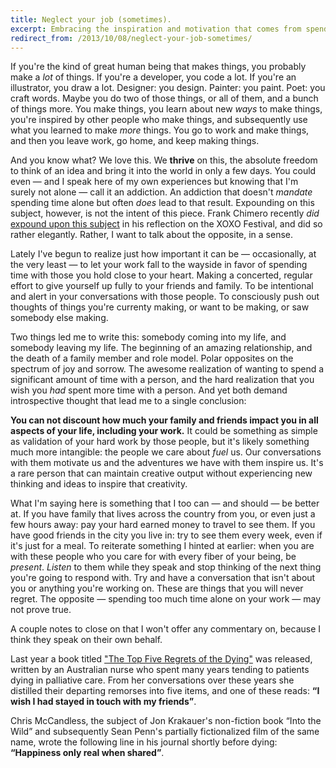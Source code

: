 ```yaml
---
title: Neglect your job (sometimes).
excerpt: Embracing the inspiration and motivation that comes from spending valuable time with friends and family.
redirect_from: /2013/10/08/neglect-your-job-sometimes/
---
```


If you're the kind of great human being that makes things, you probably make a *lot* of things. If you're a developer, you code a lot. If you're an illustrator, you draw a lot. Designer: you design. Painter: you paint. Poet: you craft words. Maybe you do two of those things, or all of them, and a bunch of things more. You make things, you learn about new *ways* to make things, you're inspired by other people who make things, and subsequently use what you learned to make *more* things. You go to work and make things, and then you leave work, go home, and keep making things.

And you know what? We love this. We **thrive** on this, the absolute freedom to think of an idea and bring it into the world in only a few days. You could even — and I speak here of my own experiences but knowing that I'm surely not alone — call it an addiction. An addiction that doesn't *mandate* spending time alone but often *does* lead to that result. Expounding on this subject, however, is not the intent of this piece. Frank Chimero recently *did* [expound upon this subject](http://frankchimero.com/blog/2013/09/the-inferno-of-independence/) in his reflection on the XOXO Festival, and did so rather elegantly. Rather, I want to talk about the opposite, in a sense.

Lately I've begun to realize just how important it can be — occasionally, at the very least — to let your work fall to the wayside in favor of spending time with those you hold close to your heart. Making a concerted, regular effort to give yourself up fully to your friends and family. To be intentional and alert in your conversations with those people. To consciously push out thoughts of things you're currenty making, or want to be making, or saw somebody else making.

Two things led me to write this: somebody coming into my life, and somebody leaving my life. The beginning of an amazing relationship, and the death of a family member and role model. Polar opposites on the spectrum of joy and sorrow. The awesome realization of wanting to spend a significant amount of time with a person, and the hard realization that you wish you *had* spent more time with a person. And yet both demand introspective thought that lead me to a single conclusion:

**You can not discount how much your family and friends impact you in all aspects of your life, including your work.** It could be something as simple as validation of your hard work by those people, but it's likely something much more intangible: the people we care about *fuel* us. Our conversations with them motivate us and the adventures we have with them inspire us. It's a rare person that can maintain creative output without experiencing new thinking and ideas to inspire that creativity.

What I'm saying here is something that I too can — and should — be better at. If you have family that lives across the country from you, or even just a few hours away: pay your hard earned money to travel to see them. If you have good friends in the city you live in: try to see them every week, even if it's just for a meal. To reiterate something I hinted at earlier: when you are with these people who you care for with every fiber of your being, be *present*. *Listen* to them while they speak and stop thinking of the next thing you're going to respond with. Try and have a conversation that isn't about you or anything you're working on. These are things that you will never regret. The opposite — spending too much time alone on your work — may not prove true.

A couple notes to close on that I won't offer any commentary on, because I think they speak on their own behalf.

Last year a book titled ["The Top Five Regrets of the Dying"](http://www.inspirationandchai.com/Regrets-of-the-Dying.html) was released, written by an Australian nurse who spent many years tending to patients dying in palliative care. From her conversations over these years she distilled their departing remorses into five items, and one of these reads: **“I wish I had stayed in touch with my friends”**.

Chris McCandless, the subject of Jon Krakauer's non-fiction book “Into the Wild” and subsequently Sean Penn's partially fictionalized film of the same name, wrote the following line in his journal shortly before dying: **“Happiness only real when shared”**.
